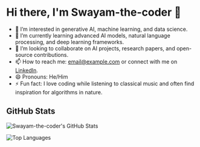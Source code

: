 # Hi there, I'm Swayam-the-coder 👋

- 👀 I’m interested in generative AI, machine learning, and data science.
- 🌱 I’m currently learning advanced AI models, natural language processing, and deep learning frameworks.
- 💞️ I’m looking to collaborate on AI projects, research papers, and open-source contributions.
- 📫 How to reach me: [email@example.com](mailto:email@example.com) or connect with me on [LinkedIn](https://www.linkedin.com/in/swayam-the-coder).
- 😄 Pronouns: He/Him
- ⚡ Fun fact: I love coding while listening to classical music and often find inspiration for algorithms in nature.

## GitHub Stats

![Swayam-the-coder's GitHub Stats](https://github-readme-stats.vercel.app/api?username=Swayam-the-coder&show_icons=true&theme=radical)

![Top Languages](https://github-readme-stats.vercel.app/api/top-langs/?username=Swayam-the-coder&layout=compact&theme=radical)

<!---
Swayam-the-coder/Swayam-the-coder is a ✨ special ✨ repository because its `README.md` (this file) appears on your GitHub profile.
You can click the Preview link to take a look at your changes.
--->
